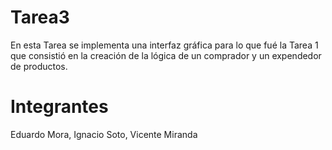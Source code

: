 # Tarea3
En esta Tarea se implementa una interfaz gráfica para lo que fué la Tarea 1 que consistió en la creación de la lógica de un comprador y un expendedor de productos.
# Integrantes
Eduardo Mora, Ignacio Soto, Vicente Miranda
